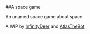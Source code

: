 ##A space game

An unamed space game about space.

A WIP by [InfinityDeer](https://github.com/InfinityDeer) and [AtlasTheBot](https://github.com/AtlasTheBot)
